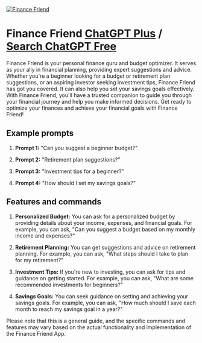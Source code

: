 
[![Finance Friend](https://files.oaiusercontent.com/file-mAaoGfcLQGT9WXunDNvVPsVJ?se=2123-10-17T01%3A30%3A08Z&sp=r&sv=2021-08-06&sr=b&rscc=max-age%3D31536000%2C%20immutable&rscd=attachment%3B%20filename%3D59b962a3-5ab2-4dde-a6ca-194be5581782.png&sig=CqPoya2ysPT0DzCzZQDcE5GaSRXLiaolideWy1PR3Q0%3D)](https://chat.openai.com/g/g-9jS8Ca9EV-finance-friend)

# Finance Friend [ChatGPT Plus](https://chat.openai.com/g/g-9jS8Ca9EV-finance-friend) / [Search ChatGPT Free](https://gptcall.net/index.html#/?search=Finance%20Friend)

Finance Friend is your personal finance guru and budget optimizer. It serves as your ally in financial planning, providing expert suggestions and advice. Whether you're a beginner looking for a budget or retirement plan suggestions, or an aspiring investor seeking investment tips, Finance Friend has got you covered. It can also help you set your savings goals effectively. With Finance Friend, you'll have a trusted companion to guide you through your financial journey and help you make informed decisions. Get ready to optimize your finances and achieve your financial goals with Finance Friend!

## Example prompts

1. **Prompt 1:** "Can you suggest a beginner budget?"

2. **Prompt 2:** "Retirement plan suggestions?"

3. **Prompt 3:** "Investment tips for a beginner?"

4. **Prompt 4:** "How should I set my savings goals?"

## Features and commands

1. **Personalized Budget:** You can ask for a personalized budget by providing details about your income, expenses, and financial goals. For example, you can ask, "Can you suggest a budget based on my monthly income and expenses?"

2. **Retirement Planning:** You can get suggestions and advice on retirement planning. For example, you can ask, "What steps should I take to plan for my retirement?"

3. **Investment Tips:** If you're new to investing, you can ask for tips and guidance on getting started. For example, you can ask, "What are some recommended investments for beginners?"

4. **Savings Goals:** You can seek guidance on setting and achieving your savings goals. For example, you can ask, "How much should I save each month to reach my savings goal in a year?"

Please note that this is a general guide, and the specific commands and features may vary based on the actual functionality and implementation of the Finance Friend App.


